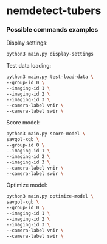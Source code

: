 # nemdetect-tubers

### Possible commands examples

Display settings:

``` sh
python3 main.py display-settings
```

Test data loading:

``` bash
python3 main.py test-load-data \
--group-id 0 \
--imaging-id 1 \
--imaging-id 2 \
--imaging-id 3 \
--camera-label vnir \
--camera-label swir \
```

Score model:

``` bash
python3 main.py score-model \
savgol-xgb \
--group-id 0 \
--imaging-id 1 \
--imaging-id 2 \
--imaging-id 3 \
--camera-label vnir \
--camera-label swir \
```

Optimize model:
``` bash
python3 main.py optimize-model \
savgol-xgb \
--group-id 0 \
--imaging-id 1 \
--imaging-id 2 \
--imaging-id 3 \
--camera-label vnir \
--camera-label swir \
```
